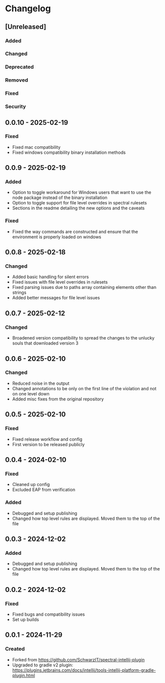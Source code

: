 <!-- @formatter:off -->
<!-- Keep a Changelog guide -> https://keepachangelog.com -->

# Changelog

## [Unreleased]

### Added

### Changed

### Deprecated

### Removed

### Fixed

### Security

## 0.0.10 - 2025-02-19

### Fixed

- Fixed mac compatibility
- Fixed windows compatibility binary installation methods

## 0.0.9 - 2025-02-19

### Added

- Option to toggle workaround for Windows users that want to use the node package instead of the binary installation
- Option to toggle support for file level overrides in spectral rulesets
- Sections in the readme detailing the new options and the caveats

### Fixed

- Fixed the way commands are constructed and ensure that the environment is properly loaded on windows

## 0.0.8 - 2025-02-18

### Changed

- Added basic handling for silent errors
- Fixed issues with file level overrides in rulesets
- Fixed parsing issues due to paths array containing elements other than strings
- Added better messages for file level issues

## 0.0.7 - 2025-02-12

### Changed

- Broadened version compatibility to spread the changes to the unlucky souls that downloaded version 3

## 0.0.6 - 2025-02-10

### Changed

- Reduced noise in the output
- Changed annotations to be only on the first line of the violation and not on one level down
- Added misc fixes from the original repository

## 0.0.5 - 2025-02-10

### Fixed

- Fixed release workflow and config
- First version to be released publicly

## 0.0.4 - 2024-02-10

### Fixed

- Cleaned up config
- Excluded EAP from verification

### Added

- Debugged and setup publishing
- Changed how top level rules are displayed. Moved them to the top of the file

## 0.0.3 - 2024-12-02

### Added

- Debugged and setup publishing
- Changed how top level rules are displayed. Moved them to the top of the file

## 0.0.2 - 2024-12-02

### Fixed

- Fixed bugs and compatibility issues
- Set up builds

## 0.0.1 - 2024-11-29

### Created

- Forked from https://github.com/SchwarzIT/spectral-intellij-plugin
- Upgraded to gradle v2 plugin: https://plugins.jetbrains.com/docs/intellij/tools-intellij-platform-gradle-plugin.html
